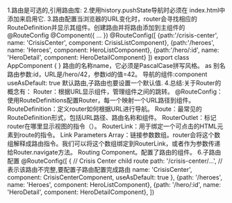 1.路由是可选的,引用路由库:
    <script src="node_modules/angular2/bundles/router.dev.js"></script>
2.使用history.pushState导航时必须在 index.html中添加<base href>来启用它.
    <head> <base href="/"></head>
3.路由配置当浏览器的URL变化时，router会寻找相应的RouteDefinition并显示其组件。创建路由并将路由添加到主组件的@RouteConfig
    @Component({ ... })
    @RouteConfig([
        {path:'/crisis-center', name: 'CrisisCenter', component: CrisisListComponent},
        {path:'/heroes',        name: 'Heroes',       component: HeroListComponent},
        {path:'/hero/:id',      name: 'HeroDetail',   component: HeroDetailComponent}
    ])
    export class AppComponent { }
路由的名称name，它必须是PascalCase拼写风格。 as 别名
路由参数:id，URL是/hero/42，参数id的值=42。
导航的组件:component 
useAsDefault: true 默认路由,子路由也要设置一个默认值.
4.总结:关于Router的概念有：
    Router：根据URL显示组件，管理组件之间的跳转。
    @RouteConfig：使用RouteDefinitions配置Router，每一个映射一个URL路径到组件。
    RouteDefinition：定义router如何根据URL进行导航。
    Route：最常见的RouteDefinition形式，包括URL路径、路由名称和组件。
    RouterOutlet：标记router在哪里显示视图的指令（<router-outlet>）。
    RouterLink：用于绑定一个可点击的HTML元素到route的指令。
    Link Parameters Array：链接参数数组。router会将这个数组解释成路由指令。我们可以将这个数组绑定到RouterLink，或者作为参数传递给Router.navigate方法。
    Routing Component。配置了路由的组件。
6.子路由配置
    @RouteConfig([
    { // Crisis Center child route
        path: '/crisis-center/...', //表示该路由不完整,要配置子路由配置完成路由
        name: 'CrisisCenter',
        component: CrisisCenterComponent,
        useAsDefault: true },
        {path: '/heroes',   name: 'Heroes',     component: HeroListComponent},
        {path: '/hero/:id', name: 'HeroDetail', component: HeroDetailComponent},
    ])
